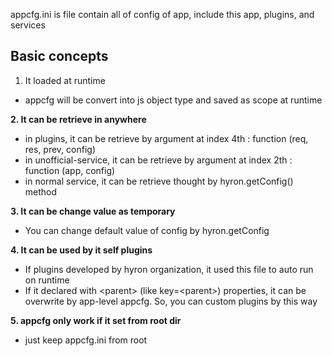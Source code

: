 appcfg.ini is file contain all of config of app, include this app, plugins, and services


## Basic concepts

1. It loaded at runtime
- appcfg will be convert into js object type and saved as scope at runtime

**2. It can be retrieve in anywhere**
   
- in plugins, it can be retrieve by argument at index 4th : function (req, res, prev, config)
- in unofficial-service, it can be retrieve by argument at index 2th : function (app, config)
- in normal service, it can be retrieve thought by hyron.getConfig() method

**3. It can be change value as temporary**
- You can change default value of config by hyron.getConfig

**4. It can be used by it self plugins**
- If plugins developed by hyron organization, it used this file to auto run on runtime
- If it declared with \<parent\> (like key=\<parent\>) properties, it can be overwrite by app-level appcfg. So, you can  custom plugins by this way

**5. appcfg only work if it set from root dir**
- just keep appcfg.ini from root